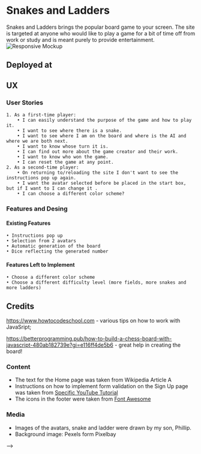 
# Snakes and Ladders
Snakes and Ladders brings the popular board game to your screen. The site is targeted at anyone who would like to play a game for a bit of time off from work or study and is meant purely to provide entertainment.     
![Responsive Mockup]()

## Deployed at
## UX
### User Stories
	1. As a first-time player:
		• I can easily understand the purpose of the game and how to play it.
		• I want to see where there is a snake.
		• I want to see where I am on the board and where is the AI and where we are both next.
		• I want to know whose turn it is.
		• I can find out more about the game creator and their work. 
		• I want to know who won the game.
		• I can reset the game at any point.
	2. As a second-time player:
		• On returning to/reloading the site I don't want to see the instructions pop up again.
		• I want the avatar selected before be placed in the start box, but if I want to I can change it . 
		• I can choose a different color scheme?

### Features and Desing

#### Existing Features
	• Instructions pop up 
	• Selection from 2 avatars
	• Automatic generation of the board
	• Dice reflecting the generated number 


#### Features Left to Implement
	• Choose a different color scheme
	• Choose a different difficulty level (more fields, more snakes and more ladders)
	

<!-- ## Testing 

In this section, you need to convince the assessor that you have conducted enough testing to legitimately believe that the site works well. Essentially, in this part you will want to go over all of your project’s features and ensure that they all work as intended, with the project providing an easy and straightforward way for the users to achieve their goals.

In addition, you should mention in this section how your project looks and works on different browsers and screen sizes.

You should also mention in this section any interesting bugs or problems you discovered during your testing, even if you haven't addressed them yet.

If this section grows too long, you may want to split it off into a separate file and link to it from here.


### Validator Testing 

- HTML
  - No errors were returned when passing through the official [W3C validator](https://validator.w3.org/nu/?doc=https%3A%2F%2Fcode-institute-org.github.io%2Flove-running-2.0%2Findex.html)
- CSS
  - No errors were found when passing through the official [(Jigsaw) validator](https://jigsaw.w3.org/css-validator/validator?uri=https%3A%2F%2Fvalidator.w3.org%2Fnu%2F%3Fdoc%3Dhttps%253A%252F%252Fcode-institute-org.github.io%252Flove-running-2.0%252Findex.html&profile=css3svg&usermedium=all&warning=1&vextwarning=&lang=en#css)

### Unfixed Bugs

You will need to mention unfixed bugs and why they were not fixed. This section should include shortcomings of the frameworks or technologies used. Although time can be a big variable to consider, paucity of time and difficulty understanding implementation is not a valid reason to leave bugs unfixed. 

## Deployment

This section should describe the process you went through to deploy the project to a hosting platform (e.g. GitHub) 

- The site was deployed to GitHub pages. The steps to deploy are as follows: 
  - In the GitHub repository, navigate to the Settings tab 
  - From the source section drop-down menu, select the Master Branch
  - Once the master branch has been selected, the page will be automatically refreshed with a detailed ribbon display to indicate the successful deployment. 

The live link can be found here - https://code-institute-org.github.io/love-running-2.0/index.html 
 -->

## Credits 

https://www.howtocodeschool.com - various tips on how to work with JavaSript; 

https://betterprogramming.pub/how-to-build-a-chess-board-with-javascript-480ab182739e?gi=e116ff4de5b6 - great help in creating the board! 

### Content 

- The text for the Home page was taken from Wikipedia Article A
- Instructions on how to implement form validation on the Sign Up page was taken from [Specific YouTube Tutorial](https://www.youtube.com/)
- The icons in the footer were taken from [Font Awesome](https://fontawesome.com/)

### Media

- Images of the avatars, snake and ladder were drawn by my son, Phillip.
- Background image: Pexels form Pixelbay

<!-- ## Other General Project Advice

Below you will find a couple of extra tips that may be helpful when completing your project. Remember that each of these projects will become part of your final portfolio so it’s important to allow enough time to showcase your best work! 

- One of the most basic elements of keeping a healthy commit history is with the commit message. When getting started with your project, read through [this article](https://chris.beams.io/posts/git-commit/) by Chris Beams on How to Write  a Git Commit Message 
  - Make sure to keep the messages in the imperative mood 

- When naming the files in your project directory, make sure to consider meaningful naming of files, point to specific names and sections of content.
  - For example, instead of naming an image used ‘image1.png’ consider naming it ‘landing_page_img.png’. This will ensure that there are clear file paths kept. 

- Do some extra research on good and bad coding practices, there are a handful of useful articles to read, consider reviewing the following list when getting started:
  - [Writing Your Best Code](https://learn.shayhowe.com/html-css/writing-your-best-code/)
  - [HTML & CSS Coding Best Practices](https://medium.com/@inceptiondj.info/html-css-coding-best-practice-fadb9870a00f)
  - [Google HTML/CSS Style Guide](https://google.github.io/styleguide/htmlcssguide.html#General)

Getting started with your Portfolio Projects can be daunting, planning your project can make it a lot easier to tackle, take small steps to reach the final outcome and enjoy the process!  --> -->